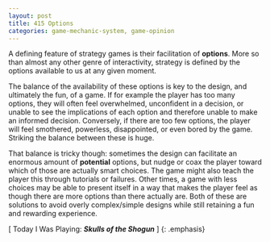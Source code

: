 ```yaml
---
layout: post
title: 415 Options
categories: game-mechanic-system, game-opinion
---
```

A defining feature of strategy games is their facilitation of **options**. More so than almost any other genre of interactivity, strategy is defined by the options available to us at any given moment.

The balance of the availability of these options is key to the design, and ultimately the fun, of a game.  If for example the player has too many options, they will often feel overwhelmed, unconfident in a decision, or unable to see the implications of each option and therefore unable to make an informed decision.  Conversely, if there are too few options, the player will feel smothered, powerless, disappointed, or even bored by the game.  Striking the balance between these is huge.

That balance is tricky though: sometimes the design can facilitate an enormous amount of **potential** options, but nudge or coax the player toward which of those are actually smart choices.  The game might also teach the player this through tutorials or failures. Other times, a game with less choices may be able to present itself in a way that makes the player feel as though there are more options than there actually are.  Both of these are solutions to avoid overly complex/simple designs while still retaining a fun and rewarding experience.

[ Today I Was Playing: ***Skulls of the Shogun*** ]
{: .emphasis}